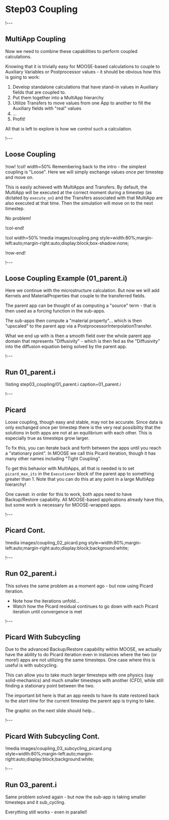 # Step03 Coupling

!---

## MultiApp Coupling

Now we need to combine these capabilities to perform coupled calculations.

Knowing that it is trivially easy for MOOSE-based calculations to couple to Auxiliary Variables or Postprocessor values - it should be obvious how this is going to work:

1. Develop standalone calculations that have stand-in values in Auxiliary fields that are coupled to.
2. Put them together into a MultiApp hierarchy
3. Utilize Transfers to move values from one App to another to fill the Auxiliary fields with "real" values
4. ...
5. Profit!

All that is left to explore is how we *control* such a calculation.

!---

## Loose Coupling

!row!
!col! width=50%
Remembering back to the intro - the simplest coupling is "Loose".  Here we will simply exchange values once per timestep and move on.

This is easily achieved with MultiApps and Transfers.  By default, the MultiApp will be executed at the correct moment during a timestep (as dictated by `execute_on`) and the Transfers associated with that MultiApp are also executed at that time.  Then the simulation will move on to the next timestep.

No problem!

!col-end!

!col width=50%
!media images/coupling.png
       style=width:80%;margin-left:auto;margin-right:auto;display:block;box-shadow:none;

!row-end!

!---

## Loose Coupling Example (01_parent.i)

Here we continue with the microstructure calculation.  But now we will add Kernels and MaterialProperties that couple to the transferred fields.

The parent app can be thought of as computing a "source" term - that is then used as a forcing function in the sub-apps.

The sub-apps then compute a "material property"... which is then "upscaled" to the parent app via a PostprocessorInterpolationTransfer.

What we end up with is then a smooth field over the whole parent app domain that represents "Diffusivity" - which is then fed as the "Diffusivity" into the diffusion equation being solved by the parent app.

!---

## Run 01_parent.i

!listing step03_coupling/01_parent.i
         caption=01_parent.i

!---

## Picard

Loose coupling, though easy and stable, may not be accurate.  Since data is only exchanged once per timestep there is the very real possibility that the solutions in both apps are not at an equilibrium with each other.  This is especially true as timesteps grow larger.

To fix this, you can iterate back and forth between the apps until you reach a "stationary point".  In MOOSE we call this Picard iteration, though it has many other names including "Tight Coupling".

To get this behavior with MultiApps, all that is needed is to set `picard_max_its` in the `Executioner` block of the parent app to something greater than 1.  Note that you can do this at any point in a large MultiApp hierarchy!

One caveat: in order for this to work, both apps need to have Backup/Restore capability.  All MOOSE-based applications already have this, but some work is necessary for MOOSE-wrapped apps.

!---

## Picard Cont.

!media images/coupling_02_picard.png
       style=width:80%;margin-left:auto;margin-right:auto;display:block;background:white;


!---

## Run 02_parent.i

This solves the same problem as a moment ago - but now using Picard iteration.

- Note how the iterations unfold...
- Watch how the Picard residual continues to go down with each Picard iteration until convergence is met

!---

## Picard With Subcycling

Due to the advanced Backup/Restore capability within MOOSE, we actually have the ability to do Picard iteration even in instances where the two (or more!) apps are not utilizing the same timesteps.  One case where this is useful is with subcycling.

This can allow you to take much larger timesteps with one physics (say solid-mechanics) and much smaller timesteps with another (CFD), while still finding a stationary point between the two.

The important bit here is that an app needs to have its state restored back to the *start time* for the current timestep the parent app is trying to take.

The graphic on the next slide should help...

!---

## Picard With Subcycling Cont.

!media images/coupling_03_subcycling_picard.png
       style=width:80%;margin-left:auto;margin-right:auto;display:block;background:white;

!---

## Run 03_parent.i

Same problem solved again - but now the sub-app is taking smaller timesteps and it sub_cycling.

Everything still works - even in parallel!
